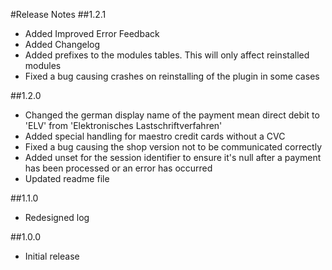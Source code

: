 #Release Notes
##1.2.1
- Added Improved Error Feedback
- Added Changelog
- Added prefixes to the modules tables. This will only affect reinstalled modules
- Fixed a bug causing crashes on reinstalling of the plugin in some cases

##1.2.0
- Changed the german display name of the payment mean direct debit to 'ELV' from 'Elektronisches Lastschriftverfahren'
- Added special handling for maestro credit cards without a CVC
- Fixed a bug causing the shop version not to be communicated correctly
- Added unset for the session identifier to ensure it's null after a payment has been processed or an error has occurred
- Updated readme file

##1.1.0
- Redesigned log

##1.0.0
- Initial release
